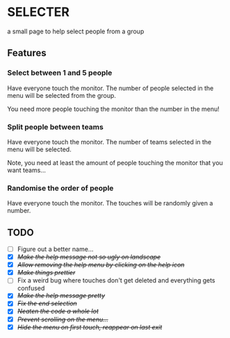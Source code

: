 # SELECTER
a small page to help select people from a group
## Features
### Select between 1 and 5 people
Have everyone touch the monitor. The number of people selected in the menu will be selected from the group.

You need more people touching the monitor than the number in the menu!

### Split people between teams
Have everyone touch the monitor. The number of teams selected in the menu will be selected.

Note, you need at least the amount of people touching the monitor that you want teams...

### Randomise the order of people
Have everyone touch the monitor. The touches will be randomly given a number.

## TODO
* [ ] Figure out a better name...
* [X] ~~*Make the help message not so ugly on landscape*~~
* [X] ~~*Allow removing the help menu by clicking on the help icon*~~
* [X] ~~*Make things prettier*~~
* [ ] Fix a weird bug where touches don't get deleted and everything gets confused
* [X] ~~*Make the help message pretty*~~
* [X] ~~*Fix the end selection*~~
* [X] ~~*Neaten the code a whole lot*~~
* [X] ~~*Prevent scrolling on the menu...*~~
* [X] ~~*Hide the menu on first touch, reappear on last exit*~~
